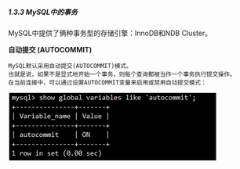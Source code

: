 ##### 1.3.3 MySQL中的事务

MySQL中提供了俩种事务型的存储引擎：InnoDB和NDB Cluster。

**自动提交 (AUTOCOMMIT)**

    MySQL默认采用自动提交(AUTOCOMMIT)模式。
    也就是说，如果不是显式地开始一个事务，则每个查询都被当作一个事务执行提交操作。
    在当前连接中，可以通过设置AUTOCOMMIT变量来启用或禁用自动提交模式：

![Auto Commit](../../../../images/autocommit.png)